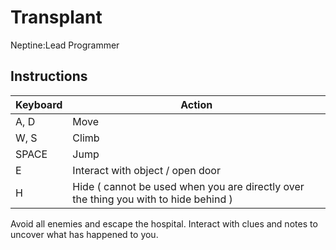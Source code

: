 # Transplant

Neptine:Lead Programmer

## Instructions
Keyboard | Action
--------- | ---------
A, D | Move 
W, S | Climb 
SPACE | Jump
E | Interact with object / open door
H | Hide ( cannot be used when you are directly over the thing you with to hide behind )

Avoid all enemies and escape the hospital. Interact with clues and notes to uncover what has happened to you.

